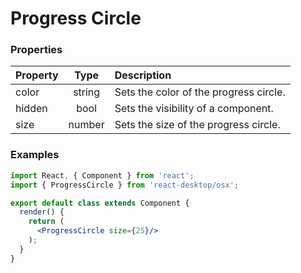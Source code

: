 # Progress Circle

### Properties

Property            | Type         | Description
:------------------ | :-----------:| :----------
color               | string       | Sets the color of the progress circle.
hidden              | bool         | Sets the visibility of a component.
size                | number       | Sets the size of the progress circle.

### Examples

```jsx
import React, { Component } from 'react';
import { ProgressCircle } from 'react-desktop/osx';

export default class extends Component {
  render() {
    return (
      <ProgressCircle size={25}/>
    );
  }
}
```
